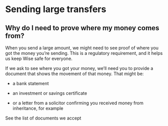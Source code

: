 # Sending large transfers  
## Why do I need to prove where my money comes from?  
When you send a large amount, we might need to see proof of where you got the money you’re sending. This is a regulatory requirement, and it helps us keep Wise safe for everyone.

If we ask to see where you got your money, we’ll need you to provide a document that shows the movement of that money. That might be:

  * a bank statement

  * an investment or savings certificate

  * or a letter from a solicitor confirming you received money from inheritance, for example




See the list of documents we accept